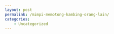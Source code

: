 ```yaml
---
layout: post
permalink: /mimpi-memotong-kambing-orang-lain/
categories:
    - Uncategorized
---
```


